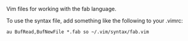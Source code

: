 Vim files for working with the fab language.

To use the syntax file, add something like the following to your .vimrc:

    au BufRead,BufNewFile *.fab so ~/.vim/syntax/fab.vim



